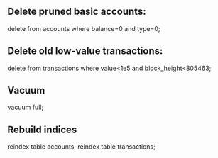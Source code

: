 ## Delete pruned basic accounts:

delete from accounts where balance=0 and type=0;

## Delete old low-value transactions:

delete from transactions where value<1e5 and block_height<805463;

## Vacuum

vacuum full;

## Rebuild indices

reindex table accounts;
reindex table transactions;

